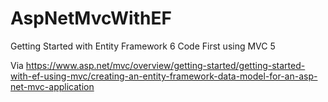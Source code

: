 # AspNetMvcWithEF
Getting Started with Entity Framework 6 Code First using MVC 5

Via https://www.asp.net/mvc/overview/getting-started/getting-started-with-ef-using-mvc/creating-an-entity-framework-data-model-for-an-asp-net-mvc-application
